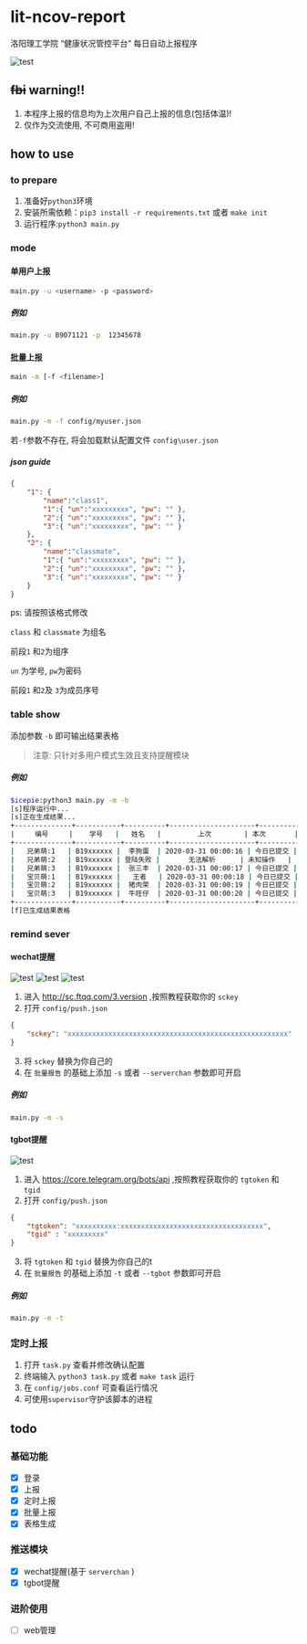 # lit-ncov-report
洛阳理工学院 “健康状况管控平台” 每日自动上报程序

![test](https://raw.githubusercontent.com/icepie/lit-ncov-report/master/docs/run.png) 
## ~~fbi~~ warning!!
1. 本程序上报的信息均为上次用户自己上报的信息(包括体温)!
2. 仅作为交流使用, 不可商用盗用!

## how to use
### to prepare
1. 准备好`python3`环境
2. 安装所需依赖：`pip3 install -r requirements.txt` 或者 `make init`
3. 运行程序:`python3 main.py`
### mode
#### 单用户上报
```bash
main.py -u <username> -p <password> 
```
##### 例如
```bash
main.py -u B9071121 -p  12345678
```
#### 批量上报
```bash
main -m [-f <filename>]
```
##### 例如
```bash
main.py -m -f config/myuser.json
```
若`-f`参数不存在, 将会加载默认配置文件 `config\user.json`

##### json guide
```json
{
    "1": {
        "name":"class1",
        "1":{ "un":"xxxxxxxxx", "pw": "" },
        "2":{ "un":"xxxxxxxxx", "pw": "" },
        "3":{ "un":"xxxxxxxxx", "pw": "" }
    },
    "2": {
        "name":"classmate",
        "1":{ "un":"xxxxxxxxx", "pw": "" },
        "2":{ "un":"xxxxxxxxx", "pw": "" },
        "3":{ "un":"xxxxxxxxx", "pw": "" }
    }
}
```
ps:
请按照该格式修改

`class` 和 `classmate` 为组名

前段`1` 和`2`为组序

`un`  为学号, `pw`为密码

前段`1` 和`2`及 `3`为成员序号
### table show
添加参数 `-b` 即可输出结果表格
> 注意: 只针对多用户模式生效且支持提醒模块
##### 例如
```bash
$icepie:python3 main.py -m -b
[s]程序运行中...
[s]正在生成结果...
+--------------+-----------+----------+---------------------+------------+
|     编号     |    学号   |   姓名   |         上次        | 本次       |
+--------------+-----------+----------+---------------------+------------+
|   兄弟萌:1   | B19xxxxxx |  李狗蛋  | 2020-03-31 00:00:16 | 今日已提交 |
|   兄弟萌:2   | B19xxxxxx | 登陆失败 |       无法解析      | 未知操作   |
|   兄弟萌:3   | B19xxxxxx |  张三丰  | 2020-03-31 00:00:17 | 今日已提交 |
|   宝贝萌:1   | B19xxxxxx |   王者   | 2020-03-31 00:00:18 | 今日已提交 |
|   宝贝萌:2   | B19xxxxxx |  猪肉荣  | 2020-03-31 00:00:19 | 今日已提交 |
|   宝贝萌:3   | B19xxxxxx |  牛旺仔  | 2020-03-31 00:00:20 | 今日已提交 |
+--------------+-----------+----------+---------------------+------------+
[f]已生成结果表格
```

### remind sever
#### wechat提醒

![test](https://raw.githubusercontent.com/icepie/lit-ncov-report/master/docs/sc1.png) 
![test](https://raw.githubusercontent.com/icepie/lit-ncov-report/master/docs/sc2.png)
![test](https://raw.githubusercontent.com/icepie/lit-ncov-report/master/docs/sc3.png)

1. 进入 http://sc.ftqq.com/3.version ,按照教程获取你的 `sckey`
2. 打开 `config/push.json`

```json
{
    "sckey": "xxxxxxxxxxxxxxxxxxxxxxxxxxxxxxxxxxxxxxxxxxxxxxxxxxxxxx"
}
```

3. 将 `sckey` 替换为你自己的
4. 在 `批量报告` 的基础上添加 `-s` 或者 `--serverchan` 参数即可开启
##### 例如
```bash
main.py -m -s
```

#### tgbot提醒

![test](https://raw.githubusercontent.com/icepie/lit-ncov-report/master/docs/tg.png)

1. 进入 https://core.telegram.org/bots/api ,按照教程获取你的 `tgtoken` 和 `tgid`
2. 打开 `config/push.json`

```json
{
    "tgtoken": "xxxxxxxxxx:xxxxxxxxxxxxxxxxxxxxxxxxxxxxxxxxxxx",
    "tgid" : "xxxxxxxxx"
}
```

3. 将 `tgtoken` 和 `tgid` 替换为你自己的t
4. 在 `批量报告` 的基础上添加 `-t` 或者 `--tgbot` 参数即可开启

##### 例如
```bash
main.py -m -t
```

### 定时上报
1. 打开 `task.py` 查看并修改确认配置
2. 终端输入 `python3 task.py` 或者 `make task` 运行
3. 在 `config/jobs.conf` 可查看运行情况
4. 可使用`supervisor`守护该脚本的进程

## todo
### 基础功能
- [x] 登录
- [x] 上报
- [x] 定时上报
- [x] 批量上报
- [x] 表格生成
### 推送模块
- [x] wechat提醒(基于 `serverchan` )
- [x] tgbot提醒
### 进阶使用
- [ ] web管理
